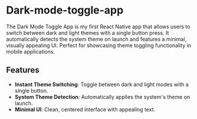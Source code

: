 # Dark-mode-toggle-app
The Dark Mode Toggle App is my first React Native app that allows users to switch between dark and light themes with a single button press. It automatically detects the system theme on launch and features a minimal, visually appealing UI. Perfect for showcasing theme toggling functionality in mobile applications.
## Features
- **Instant Theme Switching**: Toggle between dark and light modes with a single button.
- **System Theme Detection**: Automatically applies the system's theme on launch.
- **Minimal UI**: Clean, centered interface with appealing text.
